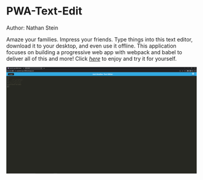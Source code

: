 # PWA-Text-Edit

Author: Nathan Stein

Amaze your families. Impress your friends. Type things into this text editor, download it to your desktop, and even use it offline. This application focuses on building a progressive web app with webpack and babel to deliver all of this and more! Click *[here](https://powerful-crag-22408.herokuapp.com/)* to enjoy and try it for yourself.


![Picture of site](./picsoritdidnt/Screenshot%20(225).png)